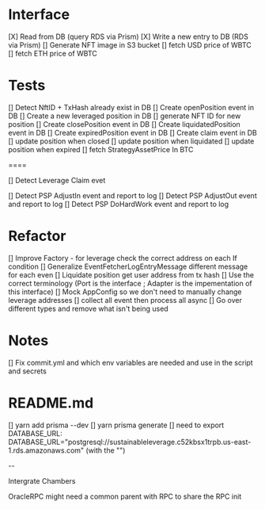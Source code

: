 
# Interface

[X] Read from DB (query RDS via Prism)
[X] Write a new entry to DB (RDS via Prism)
[] Generate NFT image in S3 bucket
[] fetch USD price of WBTC
[] fetch ETH price of WBTC


# Tests

[] Detect NftID + TxHash already exist in DB
[] Create openPosition event in DB
[] Create a new leveraged position in DB
[] generate NFT ID for new position
[] Create closePosition event in DB
[] Create liquidatedPosition event in DB
[] Create expiredPosition event in DB
[] Create claim event in DB
[] update position when closed
[] update position when liquidated
[] update position when expired
[] fetch StrategyAssetPrice In BTC

====

[] Detect Leverage Claim evet

[] Detect PSP AdjustIn event and report to log
[] Detect PSP AdjustOut event and report to log
[] Detect PSP DoHardWork event and report to log


# Refactor

[] Improve Factory - for leverage check the correct address on each If condition
[] Generalize EventFetcherLogEntryMessage different message for each even
[] Liquidate position get user address from tx hash
[] Use the correct terminology (Port is the interface ; Adapter is the impementation of this interface)
[] Mock AppConfig so we don't need to manually change leverage addresses
[] collect all event then process all async
[] Go over different types and remove what isn't being used


# Notes

[] Fix commit.yml and which env variables are needed and use in the script and secrets


# README.md

[] yarn add prisma --dev
[] yarn prisma generate
[] need to export DATABASE_URL: DATABASE_URL="postgresql://sustainableleverage.c52kbsx1trpb.us-east-1.rds.amazonaws.com" (with the "")

--


Intergrate Chambers

OracleRPC might need a common parent with RPC to share the RPC init
